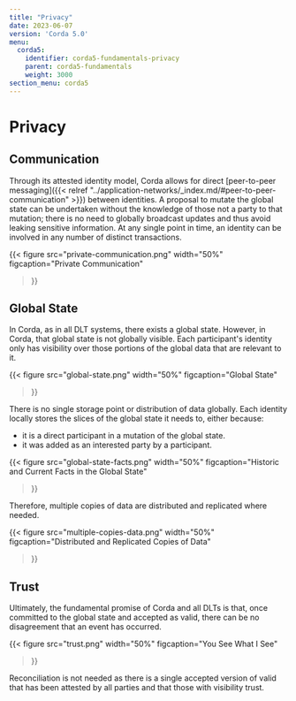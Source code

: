 ```yaml
---
title: "Privacy"
date: 2023-06-07
version: 'Corda 5.0'
menu:
  corda5:
    identifier: corda5-fundamentals-privacy
    parent: corda5-fundamentals
    weight: 3000
section_menu: corda5
---
```


# Privacy

## Communication

Through its attested identity model, Corda allows for direct [peer-to-peer messaging]({{< relref "../application-networks/_index.md/#peer-to-peer-communication" >}}) between identities. 
A proposal to mutate the global state can be undertaken without the knowledge of those not a party to that mutation; there is no need to globally broadcast updates and thus avoid leaking sensitive information.
At any single point in time, an identity can be involved in any number of distinct transactions.

{{< 
  figure
	 src="private-communication.png"
   width="50%"
	 figcaption="Private Communication"
>}}

## Global State

In Corda, as in all DLT systems, there exists a global state. 
However, in Corda, that global state is not globally visible. 
Each participant's identity only has visibility over those portions of the global data that are relevant to it.

{{< 
  figure
	 src="global-state.png"
   width="50%"
	 figcaption="Global State"
>}}

There is no single storage point or distribution of data globally. 
Each identity locally stores the slices of the global state it needs to, either because:
* it is a direct participant in a mutation of the global state.
* it was added as an interested party by a participant.

{{< 
  figure
	 src="global-state-facts.png"
   width="50%"
	 figcaption="Historic and Current Facts in the Global State"
>}}

Therefore, multiple copies of data are distributed and replicated where needed.

{{< 
  figure
	 src="multiple-copies-data.png"
   width="50%"
	 figcaption="Distributed and Replicated Copies of Data"
>}}

## Trust

Ultimately, the fundamental promise of Corda and all DLTs is that, once committed to the global state and accepted as valid, there can be no disagreement that an event has occurred.

{{< 
  figure
	 src="trust.png"
   width="50%"
	 figcaption="You See What I See"
>}}

Reconciliation is not needed as there is a single accepted version of valid that has been attested by all parties and that those with visibility trust.
